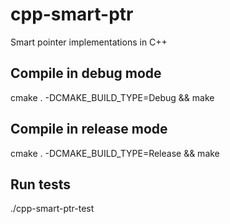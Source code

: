 # cpp-smart-ptr
Smart pointer implementations in C++

## Compile in debug mode

cmake . -DCMAKE_BUILD_TYPE=Debug && make

## Compile in release mode

cmake . -DCMAKE_BUILD_TYPE=Release && make

## Run tests

./cpp-smart-ptr-test
